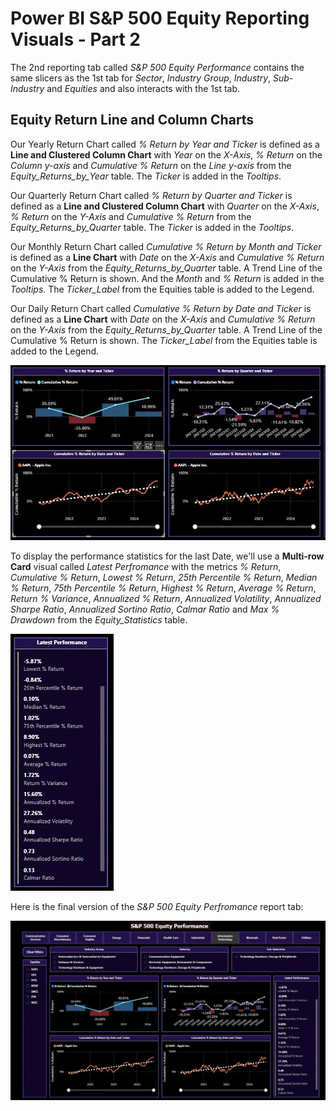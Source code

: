 # Power BI S&P 500 Equity Reporting Visuals - Part 2

The 2nd reporting tab called *S&P 500 Equity Performance* contains the same slicers as the 1st tab for *Sector*, *Industry Group*, *Industry*, *Sub-Industry* and *Equities* and also interacts with the 1st tab.

## Equity Return Line and Column Charts

Our Yearly Return Chart called *% Return by Year and Ticker* is defined as a **Line and Clustered Column Chart** with *Year* on the *X-Axis*, *% Return* on the *Column y-axis* and *Cumulative % Return* on the 
*Line y-axis* from the *Equity_Returns_by_Year* table. The *Ticker* is added in the *Tooltips*. 

Our Quarterly Return Chart called *% Return by Quarter and Ticker* is defined as a **Line and Clustered Column Chart** with *Quarter* on the *X-Axis*, *% Return* on the *Y-Axis* and *Cumulative % Return* from the *Equity_Returns_by_Quarter* table. The *Ticker* is added in the *Tooltips*.

Our Monthly Return Chart called *Cumulative % Return by Month and Ticker* is defined as a **Line Chart** with *Date* on the *X-Axis* and *Cumulative % Return* on the *Y-Axis* from the *Equity_Returns_by_Quarter* table. 
A Trend Line of the Cumulative % Return is shown. And the *Month* and *% Return* is added in the *Tooltips*. The *Ticker_Label* from the Equities table is added to the Legend.

Our Daily Return Chart called *Cumulative % Return by Date and Ticker* is defined as a **Line Chart** with *Date* on the *X-Axis* and *Cumulative % Return* on the *Y-Axis* from the *Equity_Returns_by_Quarter* table. 
A Trend Line of the Cumulative % Return is shown. The *Ticker_Label* from the Equities table is added to the Legend.

![Power_BI_Return_Line_Columns_Charts.jpg](https://github.com/danvuk567/SP500-Stock-Analysis/blob/main/images/Power_BI_Return_Line_Columns_Charts.jpg?raw=true)

To display the performance statistics for the last Date, we'll use a **Multi-row Card** visual called *Latest Perfromance* with the metrics *% Return*, *Cumulative % Return*, *Lowest % Return*, *25th Percentile % Return*, *Median % Return*, *75th Percentile % Return*, *Highest % Return*, *Average % Return*, *Return % Variance*, *Annualized % Return*, *Annualized Volatility*, *Annualized Sharpe Ratio*, *Annualized Sortino Ratio*, *Calmar Ratio* and *Max % Drawdown* from the *Equity_Statistics* table.

![Power_BI_Return_Multi_Row_Card_Chart.jpg](https://github.com/danvuk567/SP500-Stock-Analysis/blob/main/images/Power_BI_Return_Multi_Row_Card_Chart.jpg?raw=true)

Here is the final version of the *S&P 500 Equity Perfromance* report tab:

![Power_BI_Equity_Report_2nd_tab.jpg](https://github.com/danvuk567/SP500-Stock-Analysis/blob/main/images/Power_BI_Equity_Report_2nd_tab.jpg?raw=true)
